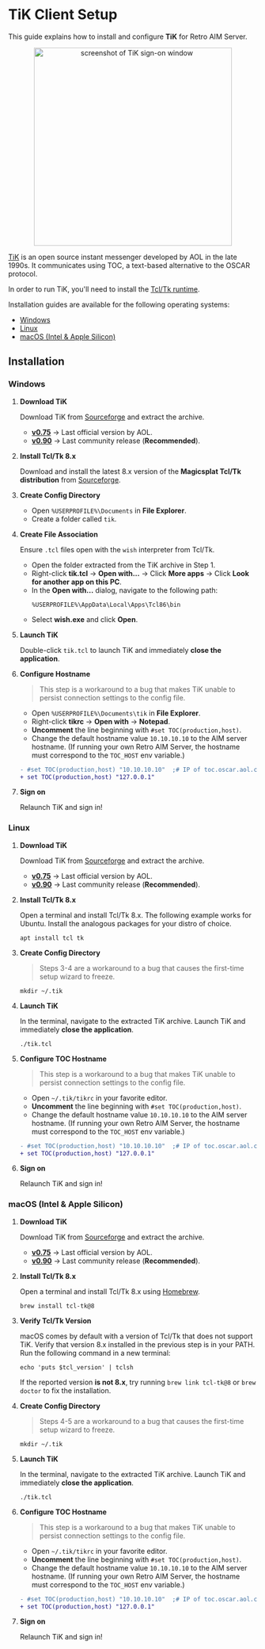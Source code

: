 # TiK Client Setup

This guide explains how to install and configure **TiK** for Retro AIM Server.

 <p align="center">
    <img width="400" alt="screenshot of TiK sign-on window" src="https://github.com/user-attachments/assets/7842b8ef-b2c2-482f-841a-c124669180e3">
 </p>

[TiK](https://en.wikipedia.org/wiki/TiK) is an open source instant messenger developed by AOL in the late 1990s. It
communicates using TOC, a text-based alternative to the OSCAR protocol.

In order to run TiK, you'll need to install the [Tcl/Tk runtime](https://www.tcl-lang.org/).

Installation guides are available for the following operating systems:

* [Windows](#windows)
* [Linux](#linux)
* [macOS (Intel & Apple Silicon)](#macos-intel--apple-silicon)

## Installation

### Windows

1. **Download TiK**

   Download TiK from [Sourceforge](https://sourceforge.net/projects/tik/files/tik/) and extract the archive.

    - **[v0.75](https://sourceforge.net/projects/tik/files/tik/0.75/)** → Last official version by AOL.
    - **[v0.90](https://sourceforge.net/projects/tik/files/tik/0.90/)** → Last community release (**Recommended**).

2. **Install Tcl/Tk 8.x**

   Download and install the latest 8.x version of the **Magicsplat Tcl/Tk distribution**
   from [Sourceforge](https://sourceforge.net/projects/magicsplat/files/magicsplat-tcl/).

3. **Create Config Directory**

    - Open `%USERPROFILE%\Documents` in **File Explorer**.
    - Create a folder called `tik`.

4. **Create File Association**

   Ensure `.tcl` files open with the `wish` interpreter from Tcl/Tk.

    - Open the folder extracted from the TiK archive in Step 1.
    - Right-click **tik.tcl** → **Open with...** → Click **More apps** → Click **Look for another app on this PC**.
    - In the **Open with...** dialog, navigate to the following path:
       ```
       %USERPROFILE%\AppData\Local\Apps\Tcl86\bin
       ```
    - Select **wish.exe** and click **Open**.

5. **Launch TiK**

   Double-click `tik.tcl` to launch TiK and immediately **close the application**.

6. **Configure Hostname**

   > This step is a workaround to a bug that makes TiK unable to persist connection settings to the config file.

    - Open `%USERPROFILE%\Documents\tik` in **File Explorer**.
    - Right-click **tikrc** → **Open with** → **Notepad**.
    - **Uncomment** the line beginning with `#set TOC(production,host)`.
    - Change the default hostname value `10.10.10.10` to the AIM server hostname. (If running your own Retro AIM Server,
      the hostname must correspond to the `TOC_HOST` env variable.)

   ```diff
   - #set TOC(production,host) "10.10.10.10"  ;# IP of toc.oscar.aol.com
   + set TOC(production,host) "127.0.0.1"
   ```

7. **Sign on**

   Relaunch TiK and sign in!

### Linux

1. **Download TiK**

   Download TiK from [Sourceforge](https://sourceforge.net/projects/tik/files/tik/) and extract the archive.

    - **[v0.75](https://sourceforge.net/projects/tik/files/tik/0.75/)** → Last official version by AOL.
    - **[v0.90](https://sourceforge.net/projects/tik/files/tik/0.90/)** → Last community release (**Recommended**).

2. **Install Tcl/Tk 8.x**

   Open a terminal and install Tcl/Tk 8.x. The following example works for Ubuntu. Install the analogous packages for
   your distro of choice.

    ```shell
   apt install tcl tk
   ```

3. **Create Config Directory**

   > Steps 3-4 are a workaround to a bug that causes the first-time setup wizard to freeze.

   ```shell
   mkdir ~/.tik
   ```

4. **Launch TiK**

   In the terminal, navigate to the extracted TiK archive. Launch TiK and immediately **close the application**.

   ```shell
   ./tik.tcl
   ```

5. **Configure TOC Hostname**

   > This step is a workaround to a bug that makes TiK unable to persist connection settings to the config file.

    - Open `~/.tik/tikrc` in your favorite editor.
    - **Uncomment** the line beginning with `#set TOC(production,host)`.
    - Change the default hostname value `10.10.10.10` to the AIM server hostname. (If running your own Retro AIM Server,
      the hostname must correspond to the `TOC_HOST` env variable.)

   ```diff
   - #set TOC(production,host) "10.10.10.10"  ;# IP of toc.oscar.aol.com
   + set TOC(production,host) "127.0.0.1"
   ```

6. **Sign on**

   Relaunch TiK and sign in!

### macOS (Intel & Apple Silicon)

1. **Download TiK**

   Download TiK from [Sourceforge](https://sourceforge.net/projects/tik/files/tik/) and extract the archive.

    - **[v0.75](https://sourceforge.net/projects/tik/files/tik/0.75/)** → Last official version by AOL.
    - **[v0.90](https://sourceforge.net/projects/tik/files/tik/0.90/)** → Last community release (**Recommended**).

2. **Install Tcl/Tk 8.x**

   Open a terminal and install Tcl/Tk 8.x using [Homebrew](https://brew.sh/).

    ```shell
   brew install tcl-tk@8
   ```

3. **Verify Tcl/Tk Version**

   macOS comes by default with a version of Tcl/Tk that does not support TiK. Verify that version 8.x installed in
   the previous step is in your PATH. Run the following command in a new terminal:

   ```shell
   echo 'puts $tcl_version' | tclsh
   ```

   If the reported version **is not 8.x**, try running `brew link tcl-tk@8` or `brew doctor` to fix the installation.

4. **Create Config Directory**

   > Steps 4-5 are a workaround to a bug that causes the first-time setup wizard to freeze.

   ```shell
   mkdir ~/.tik
   ```

5. **Launch TiK**

   In the terminal, navigate to the extracted TiK archive. Launch TiK and immediately **close the application**.

   ```shell
   ./tik.tcl
   ```

6. **Configure TOC Hostname**

   > This step is a workaround to a bug that makes TiK unable to persist connection settings to the config file.

    - Open `~/.tik/tikrc` in your favorite editor.
    - **Uncomment** the line beginning with `#set TOC(production,host)`.
    - Change the default hostname value `10.10.10.10` to the AIM server hostname. (If running your own Retro AIM Server,
      the hostname must correspond to the `TOC_HOST` env variable.)

   ```diff
   - #set TOC(production,host) "10.10.10.10"  ;# IP of toc.oscar.aol.com
   + set TOC(production,host) "127.0.0.1"
   ```

7. **Sign on**

   Relaunch TiK and sign in!
